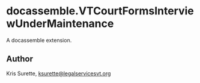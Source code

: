 # docassemble.VTCourtFormsInterviewUnderMaintenance

A docassemble extension.

## Author

Kris Surette, ksurette@legalservicesvt.org

